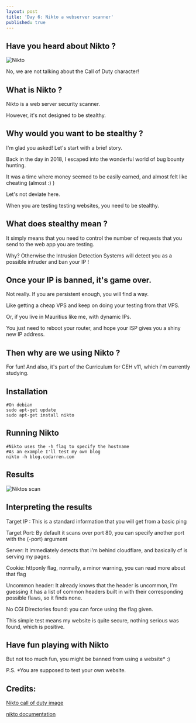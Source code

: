 ```yaml
---
layout: post
title: 'Day 6: Nikto a webserver scanner'
published: true
---
```

## Have you heard about Nikto ?
![Nikto](https://github.com/codarrenvelvindron/codarrenvelvindron.github.io/raw/master/images/nikto-min.png)

No, we are not talking about the Call of Duty character!

## What is Nikto ?
Nikto is a web server security scanner.

However, it's not designed to be stealthy.



## Why would you want to be stealthy ?
I'm glad you asked! Let's start with a brief story.

Back in the day in 2018, I escaped into the wonderful world of bug bounty hunting.

It was a time where money seemed to be easily earned, and almost felt like cheating (almost :) )

Let's not deviate here.


When you are testing testing websites, you need to be stealthy.


## What does stealthy mean ?
It simply means that you need to control the number of requests that you send to the web app you are testing.

Why? Otherwise the Intrusion Detection Systems will detect you as a possible intruder and ban your IP !

## Once your IP is banned, it's game over.

Not really. If you are persistent enough, you will find a way.

Like getting a cheap VPS and keep on doing your testing from that VPS.

Or, if you live in Mauritius like me, with dynamic IPs. 

You just need to reboot your router, and hope your ISP gives you a shiny new IP address.

## Then why are we using Nikto ?
For fun! And also, it's part of the Curriculum for CEH v11, which i'm currently studying.

## Installation
```
#On debian
sudo apt-get update
sudo apt-get install nikto
```

## Running Nikto
```
#Nikto uses the -h flag to specify the hostname
#As an example I'll test my own blog
nikto -h blog.codarren.com
```

## Results
![Niktos scan](https://github.com/codarrenvelvindron/codarrenvelvindron.github.io/raw/master/images/nikto_scan.png)

## Interpreting the results
Target IP : This is a standard information that you will get from a basic ping

Target Port: By default it scans over port 80, you can specify another port with the (-port) argument

Server: It immediately detects that i'm behind cloudflare, and basically cf is serving my pages.

Cookie: httponly flag, normally, a minor warning, you can read more about that flag

Uncommon header: It already knows that the header is uncommon, I'm guessing it has a list of common headers built in with their corresponding possible flaws, so it finds none.

No CGI Directories found: you can force using the flag given.

This simple test means my website is quite secure, nothing serious was found, which is positive.

## Have fun playing with Nikto
But not too much fun, you might be banned from using a website* :)

P.S. *You are supposed to test your own website.

## Credits:
[Nikto call of duty image](https://static.wikia.nocookie.net/callofduty/images/3/34/Nikto_Portrait.png)

[nikto documentation](https://cirt.net/Nikto2)
